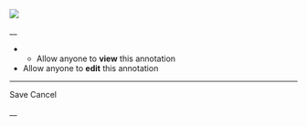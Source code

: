 ![](https://bat.bing.com/action/0?ti=56018282&Ver=2&mid=08b9b694-ad56-4208-9cce-42aee6a151bd&sid=201ffde0635411ee902411d77b750559&vid=20202bf0635411ee9ac03f2e618b0b9f&vids=0&msclkid=N&pi=0&lg=en-US&sw=800&sh=600&sc=24&nwd=1&tl=Shortform%20%7C%20Book&p=https%3A%2F%2Fwww.shortform.com%2Fapp%2Fbook%2Fa-theory-of-fun-for-game-design%2Fwhat-is-fun&r=&lt=266&evt=pageLoad&sv=1&rn=482984)

__

  *   * Allow anyone to **view** this annotation
  * Allow anyone to **edit** this annotation



* * *

Save Cancel

__



